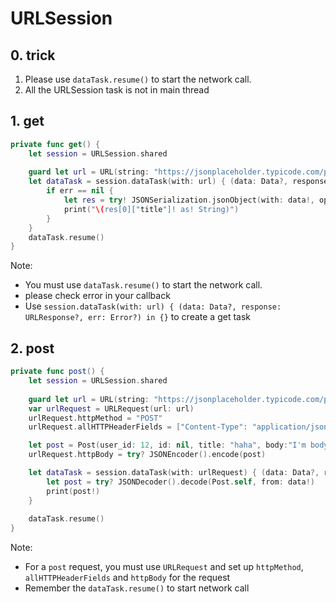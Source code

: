 # URLSession

## 0. trick

1.  Please use `dataTask.resume()` to start the network call.
2.  All the URLSession task is not in main thread

## 1. get

```swift
private func get() {
    let session = URLSession.shared
    
    guard let url = URL(string: "https://jsonplaceholder.typicode.com/posts") else { return }
    let dataTask = session.dataTask(with: url) { (data: Data?, response: URLResponse?, err: Error?) in
        if err == nil {
            let res = try! JSONSerialization.jsonObject(with: data!, options: JSONSerialization.ReadingOptions.allowFragments) as! [[String: Any]]
            print("\(res[0]["title"]! as! String)")
        }
    }
    dataTask.resume()
}
```

Note:

-   You must use `dataTask.resume()` to start the network call.
-   please check error in your callback
-   Use `session.dataTask(with: url) { (data: Data?, response: URLResponse?, err: Error?) in {}` to create a get task

## 2. post

```swift
private func post() {
    let session = URLSession.shared
    
    guard let url = URL(string: "https://jsonplaceholder.typicode.com/posts") else { return }
    var urlRequest = URLRequest(url: url)
    urlRequest.httpMethod = "POST"
    urlRequest.allHTTPHeaderFields = ["Content-Type": "application/json"]

    let post = Post(user_id: 12, id: nil, title: "haha", body:"I'm body")
    urlRequest.httpBody = try? JSONEncoder().encode(post)

    let dataTask = session.dataTask(with: urlRequest) { (data: Data?, response: URLResponse?, error: Error?) in
        let post = try? JSONDecoder().decode(Post.self, from: data!)
        print(post!)
    }
    
    dataTask.resume()
}
```

Note:

-   For a `post` request, you must use `URLRequest` and set up `httpMethod`, `allHTTPHeaderFields` and `httpBody` for the request
-   Remember the `dataTask.resume()` to start network call